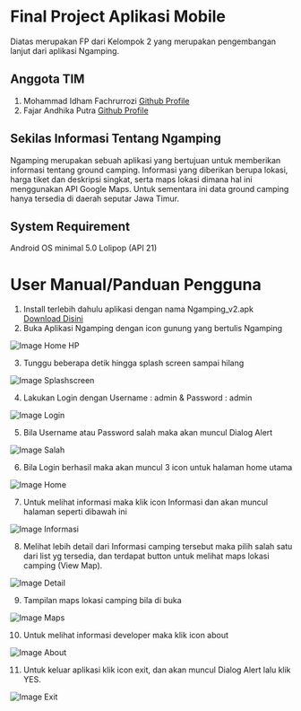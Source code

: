 # Final Project Aplikasi Mobile
Diatas merupakan FP dari Kelompok 2 yang merupakan pengembangan lanjut dari aplikasi Ngamping. 

## Anggota TIM 
1. Mohammad Idham Fachrurrozi [Github Profile](https://github.com/idhamozi)
2. Fajar Andhika Putra [Github Profile](https://github.com/FjDhika)

## Sekilas Informasi Tentang Ngamping
Ngamping merupakan sebuah aplikasi yang bertujuan untuk memberikan informasi tentang ground camping. Informasi yang diberikan berupa lokasi, harga tiket dan deskripsi singkat, serta maps lokasi dimana hal ini menggunakan API Google Maps. Untuk sementara ini data ground camping hanya tersedia di daerah seputar Jawa Timur.

## System Requirement
Android OS minimal 5.0 Lolipop (API 21)

# User Manual/Panduan Pengguna
1. Install terlebih dahulu aplikasi dengan nama Ngamping_v2.apk [Download Disini](https://github.com/kelasmobile2019/final-project/blob/kelompok-2/apk/Ngamping_v2.apk)
2. Buka Aplikasi Ngamping dengan icon gunung yang bertulis Ngamping

![Image Home HP](https://github.com/idhamozi/Ngamping/blob/master/ss/WhatsApp%20Image%202019-12-17%20at%2021.36.38.jpeg)

3. Tunggu beberapa detik hingga splash screen sampai hilang

![Image Splashscreen](https://github.com/idhamozi/Mobile_Apps/blob/master/ss/WhatsApp%20Image%202019-10-15%20at%2018.51.20%20(6).jpeg)

4. Lakukan Login dengan Username : admin & Password : admin

![Image Login](https://github.com/idhamozi/Mobile_Apps/blob/master/ss/WhatsApp%20Image%202019-10-15%20at%2018.51.20%20(5).jpeg)

5. Bila Username atau Password salah maka akan muncul Dialog Alert

![Image Salah](https://github.com/idhamozi/Mobile_Apps/blob/master/ss/WhatsApp%20Image%202019-10-15%20at%2018.51.20%20(4).jpeg)

6. Bila Login berhasil maka akan muncul 3 icon untuk halaman home utama

![Image Home](https://github.com/idhamozi/Mobile_Apps/blob/master/ss/WhatsApp%20Image%202019-10-15%20at%2018.51.20%20(3).jpeg)

7. Untuk melihat informasi maka klik icon Informasi dan akan muncul halaman seperti dibawah ini

![Image Informasi](https://github.com/idhamozi/Mobile_Apps/blob/master/ss/WhatsApp%20Image%202019-10-15%20at%2018.51.20%20(2).jpeg)

8. Melihat lebih detail dari Informasi camping tersebut maka pilih salah satu dari list yg tersedia, dan terdapat button untuk melihat maps lokasi camping (View Map).

![Image Detail](https://github.com/idhamozi/Ngamping/blob/master/ss/WhatsApp%20Image%202019-12-17%20at%2020.01.29.jpeg)

9. Tampilan maps lokasi camping bila di buka

![Image Maps](https://github.com/idhamozi/Ngamping/blob/master/ss/WhatsApp%20Image%202019-12-17%20at%2020.01.29%20(1).jpeg)

10. Untuk melihat informasi developer maka klik icon about

![Image About](https://github.com/idhamozi/Mobile_Apps/blob/master/ss/WhatsApp%20Image%202019-10-20%20at%2014.23.27.jpeg)

11. Untuk keluar aplikasi klik icon exit, dan akan muncul Dialog Alert lalu klik YES.

![Image Exit](https://github.com/idhamozi/Mobile_Apps/blob/master/ss/WhatsApp%20Image%202019-10-15%20at%2018.51.20.jpeg)
